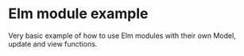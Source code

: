 # Elm module example
Very basic example of how to use Elm modules with their own Model, update and
view functions.
